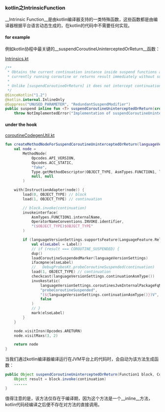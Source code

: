 ###  kotlin之IntrinsicFunction



__Intrinsic Function__是由kotlin编译器支持的一类特殊函数，这些函数都是由编译器根据平台语言动态生成的，在kotlin的代码中不需要任何实现。




#### for example

例如kotlin协程中最关键的__suspendCoroutineUninterceptedOrReturn__函数：

[Intrinsics.kt](https://github.com/JetBrains/kotlin/blob/master/libraries/stdlib/coroutines-experimental/src/kotlin/coroutines/experimental/intrinsics/Intrinsics.kt)

```kotlin
/**
 * Obtains the current continuation instance inside suspend functions and either suspends
 * currently running coroutine or returns result immediately without suspension.
 *
 * Unlike [suspendCoroutineOrReturn] it does not intercept continuation.
 */
@SinceKotlin("1.2")
@kotlin.internal.InlineOnly
@Suppress("UNUSED_PARAMETER", "RedundantSuspendModifier")
public suspend inline fun <T> suspendCoroutineUninterceptedOrReturn(crossinline block: (Continuation<T>) -> Any?): T =
    throw NotImplementedError("Implementation of suspendCoroutineUninterceptedOrReturn is intrinsic")
```



#### under the hook

[coroutineCodegenUtil.kt](https://github.com/JetBrains/kotlin/blob/master/compiler/backend/src/org/jetbrains/kotlin/codegen/coroutines/coroutineCodegenUtil.kt)

```kotlin
fun createMethodNodeForSuspendCoroutineUninterceptedOrReturn(languageVersionSettings: LanguageVersionSettings): MethodNode {
    val node =
        MethodNode(
            Opcodes.API_VERSION,
            Opcodes.ACC_STATIC,
            "fake",
            Type.getMethodDescriptor(OBJECT_TYPE, AsmTypes.FUNCTION1, languageVersionSettings.continuationAsmType()),
            null, null
        )

    with(InstructionAdapter(node)) {
        load(0, OBJECT_TYPE) // block
        load(1, OBJECT_TYPE) // continuation

        // block.invoke(continuation)
        invokeinterface(
            AsmTypes.FUNCTION1.internalName,
            OperatorNameConventions.INVOKE.identifier,
            "($OBJECT_TYPE)$OBJECT_TYPE"
        )

        if (languageVersionSettings.supportsFeature(LanguageFeature.ReleaseCoroutines)) {
            val elseLabel = Label()
            // if (result === COROUTINE_SUSPENDED) {
            dup()
            loadCoroutineSuspendedMarker(languageVersionSettings)
            ifacmpne(elseLabel)
            //   DebugProbesKt.probeCoroutineSuspended(continuation)
            load(1, OBJECT_TYPE) // continuation
            checkcast(languageVersionSettings.continuationAsmType())
            invokestatic(
                languageVersionSettings.coroutinesJvmInternalPackageFqName().child(Name.identifier("DebugProbesKt")).topLevelClassAsmType().internalName,
                "probeCoroutineSuspended",
                "(${languageVersionSettings.continuationAsmType()})V",
                false
            )
            // }
            mark(elseLabel)
        }
    }

    node.visitInsn(Opcodes.ARETURN)
    node.visitMaxs(3, 2)

    return node
}
```

当我们通过kotlin编译器编译运行在JVM平台上的代码时，会自动为该方法生成函数：

```java
public Object suspendCoroutineUninterceptedOrReturn(Function1 block, Continuation continuation) {
    Object result = block.invoke(continuation)
    ......
}
```

值得注意的是，该方法仅存在于编译期，因为这个方法是一个__inline__方法，kotlin代码经编译之后便不存在对方法的直接调用。